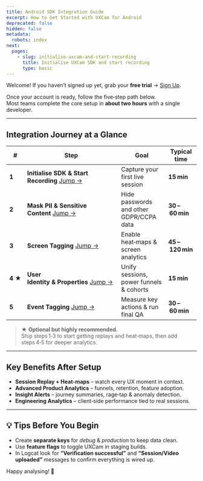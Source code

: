 ```yaml
---
title: Android SDK Integration Guide
excerpt: How to Get Started with UXCam for Android
deprecated: false
hidden: false
metadata:
  robots: index
next:
  pages:
    - slug: initialise-uxcam-and-start-recording
      title: Initialise UXCam SDK and start recording
      type: basic
---
```

Welcome! If you haven’t signed up yet, grab your **free trial** → [Sign Up](https://app.uxcam.com/signup).

Once your account is ready, follow the five‑step path below.  
Most teams complete the core setup in **about two hours** with a single developer.

---

## Integration Journey at a Glance

<Table align={["left","left","left","left"]}>
<thead>
<tr>
<th>#</th><th>Step</th><th>Goal</th><th>Typical time</th>
</tr>
</thead>
<tbody>

<tr>
<td><strong>1</strong></td>
<td><strong>Initialise SDK & Start Recording</strong> <a href="#initialise-sdk-and-start-recording">Jump →</a></td>
<td>Capture your first live session</td>
<td><strong>15 min</strong></td>
</tr>

<tr>
<td><strong>2</strong></td>
<td><strong>Mask PII & Sensitive Content</strong> <a href="#masking-pii-and-sensitive-content">Jump →</a></td>
<td>Hide passwords and other GDPR/CCPA data</td>
<td><strong>30 – 60 min</strong></td>
</tr>

<tr>
<td><strong>3</strong></td>
<td><strong>Screen Tagging</strong> <a href="#screen-tagging">Jump →</a></td>
<td>Enable heat‑maps & screen analytics</td>
<td><strong>45 – 120 min</strong></td>
</tr>

<tr>
<td><strong>4 ★</strong></td>
<td><strong>User Identity & Properties</strong> <a href="#user-identity-and-properties">Jump →</a></td>
<td>Unify sessions, power funnels & cohorts</td>
<td><strong>15 min</strong></td>
</tr>

<tr>
<td><strong>5</strong></td>
<td><strong>Event Tagging</strong> <a href="#event-tagging">Jump →</a></td>
<td>Measure key actions & run final QA</td>
<td><strong>30 – 60 min</strong></td>
</tr>

</tbody>
</Table>

> ★ **Optional but highly recommended.**  
> Ship steps 1‑3 to start getting replays and heat‑maps, then add steps 4‑5 for deeper analytics.

---

## Key Benefits After Setup

* **Session Replay + Heat‑maps** – watch every UX moment in context.  
* **Advanced Product Analytics** – funnels, retention, feature adoption.  
* **Insight Alerts** – journey summaries, rage‑tap & anomaly detection.  
* **Engineering Analytics** – client‑side performance tied to real sessions.

---

## 💡 Tips Before You Begin

* Create **separate keys** for *debug* & *production* to keep data clean.  
* Use **feature flags** to toggle UXCam in staging builds.  
* In Logcat look for **“Verification successful”** and **“Session/Video uploaded”** messages to confirm everything is wired up.

Happy analysing! 🎉